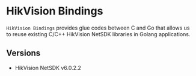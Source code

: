 # HikVision Bindings

`HikVision Bindings` provides glue codes between C and Go that allows us to reuse existing C/C++ HikVision NetSDK 
libraries in Golang applications.

## Versions
- HikVision NetSDK v6.0.2.2